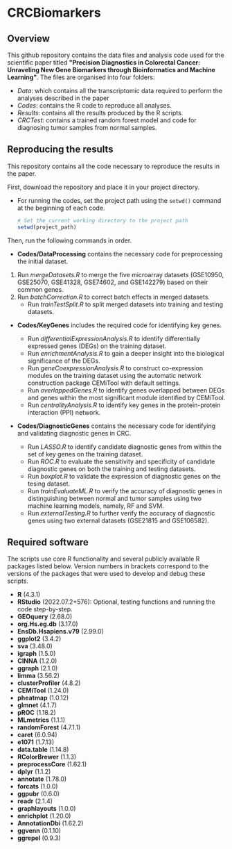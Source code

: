 # CRCBiomarkers

## Overview
This github repository contains the data files and analysis code used for the scientific paper titled **"Precision Diagnostics in Colorectal Cancer: Unraveling New Gene Biomarkers through Bioinformatics and Machine Learning"**.
The files are organised into four folders:
 - *Data*: which contains all the transcriptomic data required to perform the analyses described in the paper
 - *Codes*: contains the R code to reproduce all  analyses.
 - *Results*: contains all the results produced by the R scripts.
 - *CRCTest*: contains a trained random forest model and code for diagnosing tumor samples from normal samples.

## Reproducing the results
This repository contains all the code necessary to reproduce the results in the paper.

First, download the repository and place it in your project directory.
  - For running the codes, set the project path using the `setwd()` command at the beginning of each code.
     ```R
     # Set the current working directory to the project path
     setwd(project_path)
     ```
Then, run the following commands in order.

 - **Codes/DataProcessing** contains the necessary code for preprocessing the initial dataset.
1. Run *mergeDatasets.R* to merge the five microarray datasets (GSE10950, GSE25070, GSE41328, GSE74602, and GSE142279) based on their common genes.
2. Run *batchCorrection.R* to correct batch effects in merged datasets.
   - Run *trainTestSplit.R* to split merged datasets into training and testing datasets.
   
 - **Codes/KeyGenes** includes the required code for identifying key genes.
   - Run *differentialExpressionAnalysis.R* to identify differentially expressed genes (DEGs) on the training dataset.
   - Run *enrichmentAnalysis.R* to gain a deeper insight into the biological significance of the DEGs.
   - Run *geneCoexpressionAnalysis.R* to construct co-expression modules on the training dataset using the automatic network construction package CEMiTool with default settings.
   - Run *overlappedGenes.R* to identify genes overlapped between DEGs and genes within the most significant module identified by CEMiTool.
   - Run *centralityAnalysis.R* to identify key genes in the protein-protein interaction (PPI) network.
   
 - **Codes/DiagnosticGenes** contains the necessary code for identifying and validating diagnostic genes in CRC.
   - Run *LASSO.R* to identify candidate diagnostic genes from within the set of key genes on the training dataset.
   - Run *ROC.R* to evaluate the sensitivity and specificity of candidate diagnostic genes on both the training and testing datasets.
   - Run *boxplot.R* to validate the expression of diagnostic genes on the tesing dataset.
   - Run *trainEvaluateML.R* to verify the accuracy of diagnostic genes in distinguishing between normal and tumor samples using two machine learning models, namely, RF and SVM.
   - Run *externalTesting.R* to further verify the accuracy of diagnostic genes using two external datasets (GSE21815 and GSE106582).
 
## Required software
The scripts use core R functionality and several publicly available R packages listed below. Version numbers in brackets correspond to the versions of the packages that were used to develop and debug these scripts.

 - **R** (4.3.1)
 - **RStudio** (2022.07.2+576): Optional, testing functions and running the code step-by-step.
 - **GEOquery** (2.68.0)
 - **org.Hs.eg.db** (3.17.0)
 - **EnsDb.Hsapiens.v79** (2.99.0)
 - **ggplot2** (3.4.2)
 - **sva** (3.48.0)
 - **igraph** (1.5.0)
 - **CINNA** (1.2.0)
 - **ggraph** (2.1.0)
 - **limma** (3.56.2)
 - **clusterProfiler** (4.8.2)
 - **CEMiTool** (1.24.0)
 - **pheatmap** (1.0.12)
 - **glmnet** (4.1.7)
 - **pROC** (1.18.2)
 - **MLmetrics** (1.1.1)
 - **randomForest** (4.7.1.1)
 - **caret** (6.0.94)
 - **e1071** (1.7.13)
 - **data.table** (1.14.8)
 - **RColorBrewer** (1.1.3)
 - **preprocessCore** (1.62.1)
 - **dplyr** (1.1.2)
 - **annotate** (1.78.0)
 - **forcats** (1.0.0)
 - **ggpubr** (0.6.0)
 - **readr** (2.1.4)
 - **graphlayouts** (1.0.0)
 - **enrichplot** (1.20.0)
 - **AnnotationDbi** (1.62.2)
 - **ggvenn** (0.1.10)
 - **ggrepel** (0.9.3)